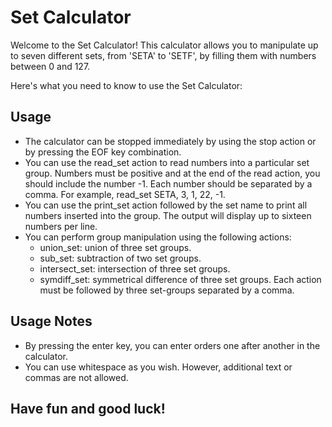 # Set Calculator
Welcome to the Set Calculator! This calculator allows you to manipulate up to seven different sets, 
from 'SETA' to 'SETF', by filling them with numbers between 0 and 127. 

Here's what you need to know to use the Set Calculator:

## Usage

- The calculator can be stopped immediately by using the stop action or by pressing the EOF key combination.
- You can use the read_set action to read numbers into a particular set group. Numbers must be positive and at the end of the read action, you should include the number -1. Each number should be separated by a comma. For example, read_set SETA, 3, 1, 22, -1.
- You can use the print_set action followed by the set name to print all numbers inserted into the group. The output will display up to sixteen numbers per line.
- You can perform group manipulation using the following actions:
  - union_set: union of three set groups.
  - sub_set: subtraction of two set groups.
  - intersect_set: intersection of three set groups.
  - symdiff_set: symmetrical difference of three set groups.
  Each action must be followed by three set-groups separated by a comma.

## Usage Notes
- By pressing the enter key, you can enter orders one after another in the calculator.
- You can use whitespace as you wish. However, additional text or commas are not allowed.

## Have fun and good luck!

